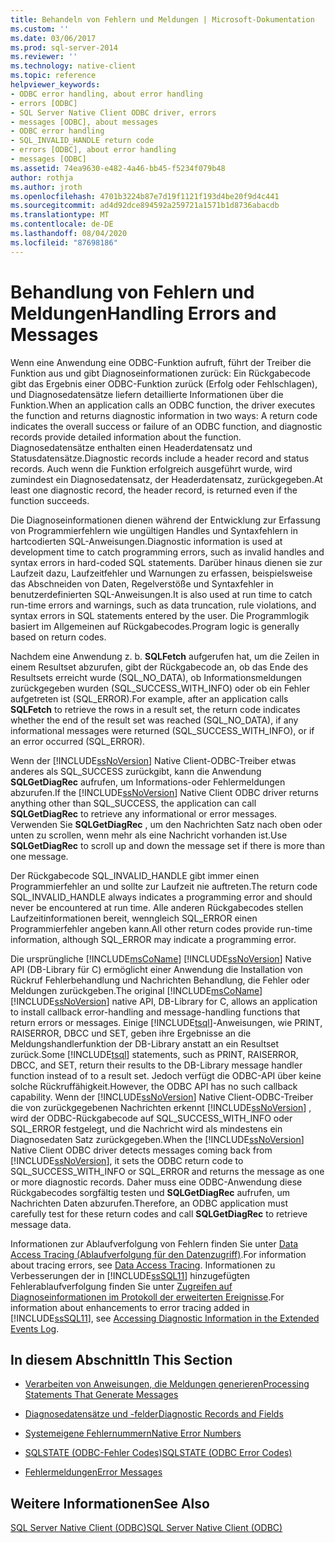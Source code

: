 ```yaml
---
title: Behandeln von Fehlern und Meldungen | Microsoft-Dokumentation
ms.custom: ''
ms.date: 03/06/2017
ms.prod: sql-server-2014
ms.reviewer: ''
ms.technology: native-client
ms.topic: reference
helpviewer_keywords:
- ODBC error handling, about error handling
- errors [ODBC]
- SQL Server Native Client ODBC driver, errors
- messages [ODBC], about messages
- ODBC error handling
- SQL_INVALID_HANDLE return code
- errors [ODBC], about error handling
- messages [ODBC]
ms.assetid: 74ea9630-e482-4a46-bb45-f5234f079b48
author: rothja
ms.author: jroth
ms.openlocfilehash: 4701b3224b87e7d19f1121f193d4be20f9d4c441
ms.sourcegitcommit: ad4d92dce894592a259721a1571b1d8736abacdb
ms.translationtype: MT
ms.contentlocale: de-DE
ms.lasthandoff: 08/04/2020
ms.locfileid: "87698186"
---
```

# <a name="handling-errors-and-messages"></a><span data-ttu-id="cda38-102">Behandlung von Fehlern und Meldungen</span><span class="sxs-lookup"><span data-stu-id="cda38-102">Handling Errors and Messages</span></span>
  <span data-ttu-id="cda38-103">Wenn eine Anwendung eine ODBC-Funktion aufruft, führt der Treiber die Funktion aus und gibt Diagnoseinformationen zurück: Ein Rückgabecode gibt das Ergebnis einer ODBC-Funktion zurück (Erfolg oder Fehlschlagen), und Diagnosedatensätze liefern detaillierte Informationen über die Funktion.</span><span class="sxs-lookup"><span data-stu-id="cda38-103">When an application calls an ODBC function, the driver executes the function and returns diagnostic information in two ways: A return code indicates the overall success or failure of an ODBC function, and diagnostic records provide detailed information about the function.</span></span> <span data-ttu-id="cda38-104">Diagnosedatensätze enthalten einen Headerdatensatz und Statusdatensätze.</span><span class="sxs-lookup"><span data-stu-id="cda38-104">Diagnostic records include a header record and status records.</span></span> <span data-ttu-id="cda38-105">Auch wenn die Funktion erfolgreich ausgeführt wurde, wird zumindest ein Diagnosedatensatz, der Headerdatensatz, zurückgegeben.</span><span class="sxs-lookup"><span data-stu-id="cda38-105">At least one diagnostic record, the header record, is returned even if the function succeeds.</span></span>  
  
 <span data-ttu-id="cda38-106">Die Diagnoseinformationen dienen während der Entwicklung zur Erfassung von Programmierfehlern wie ungültigen Handles und Syntaxfehlern in hartcodierten SQL-Anweisungen.</span><span class="sxs-lookup"><span data-stu-id="cda38-106">Diagnostic information is used at development time to catch programming errors, such as invalid handles and syntax errors in hard-coded SQL statements.</span></span> <span data-ttu-id="cda38-107">Darüber hinaus dienen sie zur Laufzeit dazu, Laufzeitfehler und Warnungen zu erfassen, beispielsweise das Abschneiden von Daten, Regelverstöße und Syntaxfehler in benutzerdefinierten SQL-Anweisungen.</span><span class="sxs-lookup"><span data-stu-id="cda38-107">It is also used at run time to catch run-time errors and warnings, such as data truncation, rule violations, and syntax errors in SQL statements entered by the user.</span></span> <span data-ttu-id="cda38-108">Die Programmlogik basiert im Allgemeinen auf Rückgabecodes.</span><span class="sxs-lookup"><span data-stu-id="cda38-108">Program logic is generally based on return codes.</span></span>  
  
 <span data-ttu-id="cda38-109">Nachdem eine Anwendung z. b. **SQLFetch** aufgerufen hat, um die Zeilen in einem Resultset abzurufen, gibt der Rückgabecode an, ob das Ende des Resultsets erreicht wurde (SQL_NO_DATA), ob Informationsmeldungen zurückgegeben wurden (SQL_SUCCESS_WITH_INFO) oder ob ein Fehler aufgetreten ist (SQL_ERROR).</span><span class="sxs-lookup"><span data-stu-id="cda38-109">For example, after an application calls **SQLFetch** to retrieve the rows in a result set, the return code indicates whether the end of the result set was reached (SQL_NO_DATA), if any informational messages were returned (SQL_SUCCESS_WITH_INFO), or if an error occurred (SQL_ERROR).</span></span>  
  
 <span data-ttu-id="cda38-110">Wenn der [!INCLUDE[ssNoVersion](../../includes/ssnoversion-md.md)] Native Client-ODBC-Treiber etwas anderes als SQL_SUCCESS zurückgibt, kann die Anwendung **SQLGetDiagRec** aufrufen, um Informations-oder Fehlermeldungen abzurufen.</span><span class="sxs-lookup"><span data-stu-id="cda38-110">If the [!INCLUDE[ssNoVersion](../../includes/ssnoversion-md.md)] Native Client ODBC driver returns anything other than SQL_SUCCESS, the application can call **SQLGetDiagRec** to retrieve any informational or error messages.</span></span> <span data-ttu-id="cda38-111">Verwenden Sie **SQLGetDiagRec** , um den Nachrichten Satz nach oben oder unten zu scrollen, wenn mehr als eine Nachricht vorhanden ist.</span><span class="sxs-lookup"><span data-stu-id="cda38-111">Use **SQLGetDiagRec** to scroll up and down the message set if there is more than one message.</span></span>  
  
 <span data-ttu-id="cda38-112">Der Rückgabecode SQL_INVALID_HANDLE gibt immer einen Programmierfehler an und sollte zur Laufzeit nie auftreten.</span><span class="sxs-lookup"><span data-stu-id="cda38-112">The return code SQL_INVALID_HANDLE always indicates a programming error and should never be encountered at run time.</span></span> <span data-ttu-id="cda38-113">Alle anderen Rückgabecodes stellen Laufzeitinformationen bereit, wenngleich SQL_ERROR einen Programmierfehler angeben kann.</span><span class="sxs-lookup"><span data-stu-id="cda38-113">All other return codes provide run-time information, although SQL_ERROR may indicate a programming error.</span></span>  
  
 <span data-ttu-id="cda38-114">Die ursprüngliche [!INCLUDE[msCoName](../../includes/msconame-md.md)] [!INCLUDE[ssNoVersion](../../includes/ssnoversion-md.md)] Native API (DB-Library für C) ermöglicht einer Anwendung die Installation von Rückruf Fehlerbehandlung und Nachrichten Behandlung, die Fehler oder Meldungen zurückgeben.</span><span class="sxs-lookup"><span data-stu-id="cda38-114">The original [!INCLUDE[msCoName](../../includes/msconame-md.md)] [!INCLUDE[ssNoVersion](../../includes/ssnoversion-md.md)] native API, DB-Library for C, allows an application to install callback error-handling and message-handling functions that return errors or messages.</span></span> <span data-ttu-id="cda38-115">Einige [!INCLUDE[tsql](../../includes/tsql-md.md)]-Anweisungen, wie PRINT, RAISERROR, DBCC und SET, geben ihre Ergebnisse an die Meldungshandlerfunktion der DB-Library anstatt an ein Resultset zurück.</span><span class="sxs-lookup"><span data-stu-id="cda38-115">Some [!INCLUDE[tsql](../../includes/tsql-md.md)] statements, such as PRINT, RAISERROR, DBCC, and SET, return their results to the DB-Library message handler function instead of to a result set.</span></span> <span data-ttu-id="cda38-116">Jedoch verfügt die ODBC-API über keine solche Rückruffähigkeit.</span><span class="sxs-lookup"><span data-stu-id="cda38-116">However, the ODBC API has no such callback capability.</span></span> <span data-ttu-id="cda38-117">Wenn der [!INCLUDE[ssNoVersion](../../includes/ssnoversion-md.md)] Native Client-ODBC-Treiber die von zurückgegebenen Nachrichten erkennt [!INCLUDE[ssNoVersion](../../includes/ssnoversion-md.md)] , wird der ODBC-Rückgabecode auf SQL_SUCCESS_WITH_INFO oder SQL_ERROR festgelegt, und die Nachricht wird als mindestens ein Diagnosedaten Satz zurückgegeben.</span><span class="sxs-lookup"><span data-stu-id="cda38-117">When the [!INCLUDE[ssNoVersion](../../includes/ssnoversion-md.md)] Native Client ODBC driver detects messages coming back from [!INCLUDE[ssNoVersion](../../includes/ssnoversion-md.md)], it sets the ODBC return code to SQL_SUCCESS_WITH_INFO or SQL_ERROR and returns the message as one or more diagnostic records.</span></span> <span data-ttu-id="cda38-118">Daher muss eine ODBC-Anwendung diese Rückgabecodes sorgfältig testen und **SQLGetDiagRec** aufrufen, um Nachrichten Daten abzurufen.</span><span class="sxs-lookup"><span data-stu-id="cda38-118">Therefore, an ODBC application must carefully test for these return codes and call **SQLGetDiagRec** to retrieve message data.</span></span>  
  
 <span data-ttu-id="cda38-119">Informationen zur Ablaufverfolgung von Fehlern finden Sie unter [Data Access Tracing (Ablaufverfolgung für den Datenzugriff)](https://go.microsoft.com/fwlink/?LinkId=125805).</span><span class="sxs-lookup"><span data-stu-id="cda38-119">For information about tracing errors, see [Data Access Tracing](https://go.microsoft.com/fwlink/?LinkId=125805).</span></span> <span data-ttu-id="cda38-120">Informationen zu Verbesserungen der in [!INCLUDE[ssSQL11](../../includes/sssql11-md.md)] hinzugefügten Fehlerablaufverfolgung finden Sie unter [Zugreifen auf Diagnoseinformationen im Protokoll der erweiterten Ereignisse](../native-client/features/accessing-diagnostic-information-in-the-extended-events-log.md).</span><span class="sxs-lookup"><span data-stu-id="cda38-120">For information about enhancements to error tracing added in [!INCLUDE[ssSQL11](../../includes/sssql11-md.md)], see [Accessing Diagnostic Information in the Extended Events Log](../native-client/features/accessing-diagnostic-information-in-the-extended-events-log.md).</span></span>  
  
## <a name="in-this-section"></a><span data-ttu-id="cda38-121">In diesem Abschnitt</span><span class="sxs-lookup"><span data-stu-id="cda38-121">In This Section</span></span>  
  
-   [<span data-ttu-id="cda38-122">Verarbeiten von Anweisungen, die Meldungen generieren</span><span class="sxs-lookup"><span data-stu-id="cda38-122">Processing Statements That Generate Messages</span></span>](processing-statements-that-generate-messages.md)  
  
-   [<span data-ttu-id="cda38-123">Diagnosedatensätze und -felder</span><span class="sxs-lookup"><span data-stu-id="cda38-123">Diagnostic Records and Fields</span></span>](diagnostic-records-and-fields.md)  
  
-   [<span data-ttu-id="cda38-124">Systemeigene Fehlernummern</span><span class="sxs-lookup"><span data-stu-id="cda38-124">Native Error Numbers</span></span>](native-error-numbers.md)  
  
-   [<span data-ttu-id="cda38-125">SQLSTATE &#40;ODBC-Fehler Codes&#41;</span><span class="sxs-lookup"><span data-stu-id="cda38-125">SQLSTATE &#40;ODBC Error Codes&#41;</span></span>](sqlstate-odbc-error-codes.md)  
  
-   [<span data-ttu-id="cda38-126">Fehlermeldungen</span><span class="sxs-lookup"><span data-stu-id="cda38-126">Error Messages</span></span>](error-messages.md)  
  
## <a name="see-also"></a><span data-ttu-id="cda38-127">Weitere Informationen</span><span class="sxs-lookup"><span data-stu-id="cda38-127">See Also</span></span>  
 [<span data-ttu-id="cda38-128">SQL Server Native Client &#40;ODBC&#41;</span><span class="sxs-lookup"><span data-stu-id="cda38-128">SQL Server Native Client &#40;ODBC&#41;</span></span>](../native-client/odbc/sql-server-native-client-odbc.md)  
  
  
